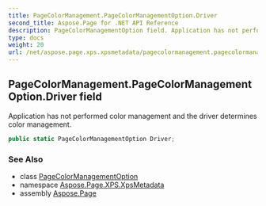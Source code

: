 ```yaml
---
title: PageColorManagement.PageColorManagementOption.Driver
second_title: Aspose.Page for .NET API Reference
description: PageColorManagementOption field. Application has not performed color management and the driver determines color management
type: docs
weight: 20
url: /net/aspose.page.xps.xpsmetadata/pagecolormanagement.pagecolormanagementoption/driver/
---
```

## PageColorManagement.PageColorManagementOption.Driver field

Application has not performed color management and the driver determines color management.

```csharp
public static PageColorManagementOption Driver;
```

### See Also

* class [PageColorManagementOption](../)
* namespace [Aspose.Page.XPS.XpsMetadata](../../pagecolormanagement.pagecolormanagementoption/)
* assembly [Aspose.Page](../../../)


